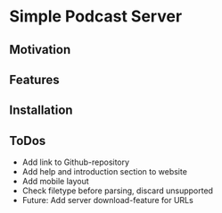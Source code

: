 Simple Podcast Server
=====================

Motivation
----------


Features
--------


Installation
------------


ToDos
-----

- Add link to Github-repository
- Add help and introduction section to website
- Add mobile layout
- Check filetype before parsing, discard unsupported
- Future: Add server download-feature for URLs
